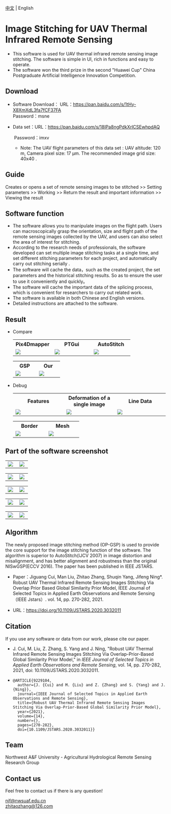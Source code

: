 [中文](https://github.com/flowerDuo/ISTIRS/blob/main/README.md)  | English

# Image Stitching for UAV Thermal Infrared Remote Sensing

* This software is used for UAV thermal infrared remote sensing image stitching. The software is simple in UI, rich in functions and easy to operate.
* The software won the third prize in the second "Huawei Cup" China Postgraduate Artificial Intelligence Innovation Competition.

## Download

* Software Download： URL：https://pan.baidu.com/s/1tHy-X8XmXdL3fa7fCF37FA <br/>
  										Password：msne

* Data set：URL：https://pan.baidu.com/s/18IPa8ngPdkXrlCSEwhpdAQ <br/>

  ​				  Password：imxv 

  * Note: The UAV flight parameters of this data set : UAV altitude: 120 m, Camera pixel size: 17 µm. The recommended image grid size: 40x40 .

## Guide

Creates or opens a set of remote sensing images to be stitched  >> Setting parameters >> Working >> Return the result and important information >> Viewing the result

## Software function

 - The software allows you to manipulate images on the flight path. Users can macroscopically grasp the orientation, size and flight path of the remote sensing images collected by the UAV, and users can also select the area of interest for stitching.
 - According to the research needs of professionals, the software developed can set multiple image stitching tasks at a single time, and set different stitching parameters for each project, and automatically carry out stitching serially .
 - The software will cache the data，such as the created project, the set parameters and the historical stitching results. So as to ensure the user to use it conveniently and quickly。
 - The software will cache the important data of the splicing process, which is convenient for researchers to carry out related work.
 - The software is available in both Chinese and English versions.
 - Detailed instructions are attached to the software.

## Result

* Compare

  <table>
      <tr>
        <th>Pix4Dmapper</th>
        <th>PTGui</th> 
        <th>AutoStitch</th>
      </tr>
      <tr>
        <td width="33%"><img src="https://github.com/flowerDuo/ISTIRS/blob/main/imgs/datas/Pix4Dmapper.png"/></td>
        <td width="33%"><img src="https://github.com/flowerDuo/ISTIRS/blob/main/imgs/datas/PTGui.png"/></td> 
        <td width="33%"><img src="https://github.com/flowerDuo/ISTIRS/blob/main/imgs/datas/AutoStitch.png"/></td>
      </tr>
    </table>

    <table>
      <tr>
        <th>GSP</th>
        <th>Our</th> 
      </tr>
      <tr>
        <td width="33%"><img src="https://github.com/flowerDuo/ISTIRS/blob/main/imgs/datas/GSP.png"/></td>
        <td width="33%"><img src="https://github.com/flowerDuo/ISTIRS/blob/main/imgs/datas/Ours.png"/></td> 
      </tr>
    </table>

* Debug

  <table>
      <tr>
        <th>Features</th>
        <th>Deformation of a single image</th> 
        <th>Line Data</th>
      </tr>
      <tr>
        <td width="33%"><img src="https://github.com/flowerDuo/ISTIRS/blob/main/imgs/datas/Ransac_pair.jpg"/></td>
        <td width="33%"><img src="https://github.com/flowerDuo/ISTIRS/blob/main/imgs/datas/Single_wrap.png"/></td> 
        <td width="33%"><img src="https://github.com/flowerDuo/ISTIRS/blob/main/imgs/datas/line-result.jpg"/></td>
      </tr>
    </table>

    <table>
      <tr>
        <th>Border</th>
        <th>Mesh</th> 
      </tr>
      <tr>
        <td width="33%"><img src="https://github.com/flowerDuo/ISTIRS/blob/main/imgs/datas/f01-%5BOP_GSP_Border%5D.png"/></td>
        <td width="33%"><img src="https://github.com/flowerDuo/ISTIRS/blob/main/imgs/datas/f01-%5BOP_GSP_Mesh%5D.png"/></td> 
      </tr>
    </table>

## Part of the software screenshot

<table>
  <tr>
    <td width="45%"><img src="https://github.com/flowerDuo/ISTIRS/blob/main/imgs/image007.png"/></td>
    <td width="45%"><img src="https://github.com/flowerDuo/ISTIRS/blob/main/imgs/image019.png"/></td>
  </tr>
</table>

<table>
  <tr>
    <td width="45%"><img src="https://github.com/flowerDuo/ISTIRS/blob/main/imgs/image023.png"/></td>
    <td width="45%"><img src="https://github.com/flowerDuo/ISTIRS/blob/main/imgs/image026.png"/></td>
  </tr>
</table>

<table>
  <tr>
    <td width="45%"><img src="https://github.com/flowerDuo/ISTIRS/blob/main/imgs/image027.gif"/></td>
    <td width="45%"><img src="https://github.com/flowerDuo/ISTIRS/blob/main/imgs/image029.gif"/></td>
  </tr>
</table>

<table>
  <tr>
    <td width="45%"><img src="https://github.com/flowerDuo/ISTIRS/blob/main/imgs/image034.png"/></td>
    <td width="45%"><img src="https://github.com/flowerDuo/ISTIRS/blob/main/imgs/image036.png"/></td>
  </tr>
</table>

<table>
  <tr>
    <td width="45%"><img src="https://github.com/flowerDuo/ISTIRS/blob/main/imgs/image036.png"/></td>
    <td width="45%"><img src="https://github.com/flowerDuo/ISTIRS/blob/main/imgs/image038.png"/></td>
  </tr>
</table>

## Algorithm 

The newly proposed image stitching method (OP-GSP) is used to provide the core support for the image stitching function of the software. The algorithm is superior to AutoStitch(IJCV 2007) in image distortion and misalignment, and has better alignment and robustness than the original NISwGSP(ECCV 2016). The paper has been published in IEEE JSTARS.

* Paper：Jiguang Cui, Man Liu, Zhitao Zhang, Shuqin Yang, Jifeng Ning*. Robust UAV Thermal Infrared Remote Sensing Images Stitching Via Overlap Prior Based Global Similarity Prior Model, IEEE Journal of Selected Topics in Applied Earth Observations and Remote Sensing （IEEE Jstars）. vol. 14, pp. 270-282, 2021.

* URL：https://doi.org/10.1109/JSTARS.2020.3032011

## Citation

If you use any software or data from our work, please cite our paper.

* J. Cui, M. Liu, Z. Zhang, S. Yang and J. Ning, "Robust UAV Thermal Infrared Remote Sensing Images Stitching Via Overlap-Prior-Based Global Similarity Prior Model," in *IEEE Journal of Selected Topics in Applied Earth Observations and Remote Sensing*, vol. 14, pp. 270-282, 2021, doi: 10.1109/JSTARS.2020.3032011.

* ```
  @ARTICLE{9229104,
    author={J. {Cui} and M. {Liu} and Z. {Zhang} and S. {Yang} and J. {Ning}},
    journal={IEEE Journal of Selected Topics in Applied Earth Observations and Remote Sensing}, 
    title={Robust UAV Thermal Infrared Remote Sensing Images Stitching Via Overlap-Prior-Based Global Similarity Prior Model}, 
    year={2021},
    volume={14},
    number={},
    pages={270-282},
    doi={10.1109/JSTARS.2020.3032011}}
  ```

## Team

Northwest A&F University - Agricultural Hydrological Remote Sensing Research Group

## Contact us

Feel free to contact us if there is any question!

njf@nwsuaf.edu.cn <br/> zhitaozhang@126.com 

